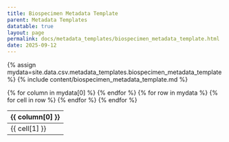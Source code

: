 ```yaml
---
title: Biospecimen Metadata Template
parent: Metadata Templates
datatable: true
layout: page
permalink: docs/metadata_templates/biospecimen_metadata_template.html
date: 2025-09-12
---
```

{% assign mydata=site.data.csv.metadata_templates.biospecimen_metadata_template %}
{% include content/biospecimen_metadata_template.md %}
<table id="myTable" class="display" style="width:100%">
    <thead>
      {% for column in mydata[0] %}
          <th>{{ column[0] }}</th>
      {% endfor %}
    </thead>
    <tbody>
    {% for row in mydata %}
        <tr>
        {% for cell in row %}
            <td>{{ cell[1] }}</td>
        {% endfor %}
        </tr>
    {% endfor %}
    </tbody>
</table>

<script type="text/javascript">
  $(document).ready(function () {
    $('#myTable').DataTable({
      responsive: true,
      deferRender: false,
      paging: false,
      order: [],
      columnDefs: [
        {
          targets: 0,
          orderable: false,
          render : function(data, type, row, meta){
              return $('<a>')
                   .attr('href','../attributes/'+data)
                   .text(data)
                   .wrap('<div></div>')
                   .parent()
                   .html();
          }
        },
        {
          targets: [1,2,3],
          orderable: false
        }
      ]
    });
  });
</script>
